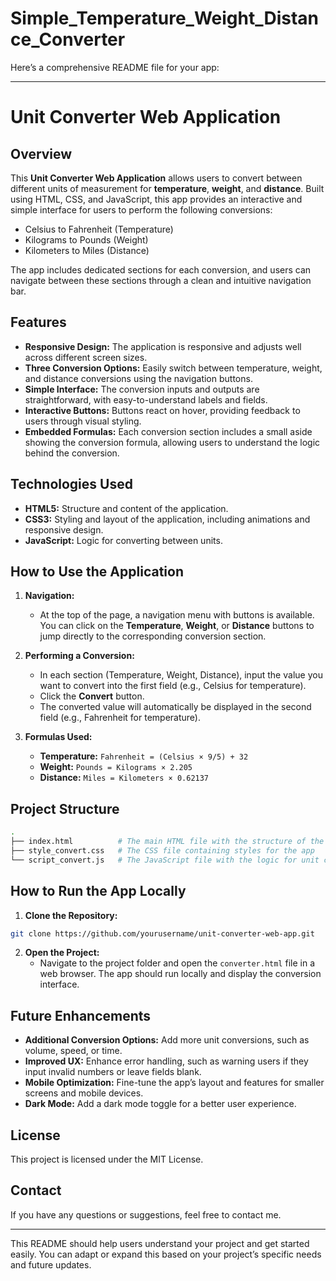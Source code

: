# Simple_Temperature_Weight_Distance_Converter

Here’s a comprehensive README file for your app:

---

# Unit Converter Web Application

## Overview

This **Unit Converter Web Application** allows users to convert between different units of measurement for **temperature**, **weight**, and **distance**. Built using HTML, CSS, and JavaScript, this app provides an interactive and simple interface for users to perform the following conversions:

- Celsius to Fahrenheit (Temperature)
- Kilograms to Pounds (Weight)
- Kilometers to Miles (Distance)

The app includes dedicated sections for each conversion, and users can navigate between these sections through a clean and intuitive navigation bar.

## Features

- **Responsive Design:** The application is responsive and adjusts well across different screen sizes.
- **Three Conversion Options:** Easily switch between temperature, weight, and distance conversions using the navigation buttons.
- **Simple Interface:** The conversion inputs and outputs are straightforward, with easy-to-understand labels and fields.
- **Interactive Buttons:** Buttons react on hover, providing feedback to users through visual styling.
- **Embedded Formulas:** Each conversion section includes a small aside showing the conversion formula, allowing users to understand the logic behind the conversion.

## Technologies Used

- **HTML5:** Structure and content of the application.
- **CSS3:** Styling and layout of the application, including animations and responsive design.
- **JavaScript:** Logic for converting between units.

## How to Use the Application

1. **Navigation:**
   - At the top of the page, a navigation menu with buttons is available. You can click on the **Temperature**, **Weight**, or **Distance** buttons to jump directly to the corresponding conversion section.

2. **Performing a Conversion:**
   - In each section (Temperature, Weight, Distance), input the value you want to convert into the first field (e.g., Celsius for temperature).
   - Click the **Convert** button.
   - The converted value will automatically be displayed in the second field (e.g., Fahrenheit for temperature).

3. **Formulas Used:**
   - **Temperature:** `Fahrenheit = (Celsius × 9/5) + 32`
   - **Weight:** `Pounds = Kilograms × 2.205`
   - **Distance:** `Miles = Kilometers × 0.62137`

## Project Structure

```bash
.
├── index.html          # The main HTML file with the structure of the web app
├── style_convert.css   # The CSS file containing styles for the app
└── script_convert.js   # The JavaScript file with the logic for unit conversions
```

## How to Run the App Locally

1. **Clone the Repository:**

```bash
git clone https://github.com/yourusername/unit-converter-web-app.git
```

2. **Open the Project:**
   - Navigate to the project folder and open the `converter.html` file in a web browser. The app should run locally and display the conversion interface.

## Future Enhancements

- **Additional Conversion Options:** Add more unit conversions, such as volume, speed, or time.
- **Improved UX:** Enhance error handling, such as warning users if they input invalid numbers or leave fields blank.
- **Mobile Optimization:** Fine-tune the app’s layout and features for smaller screens and mobile devices.
- **Dark Mode:** Add a dark mode toggle for a better user experience.

## License

This project is licensed under the MIT License.

## Contact

If you have any questions or suggestions, feel free to contact me.

---

This README should help users understand your project and get started easily. You can adapt or expand this based on your project’s specific needs and future updates.

